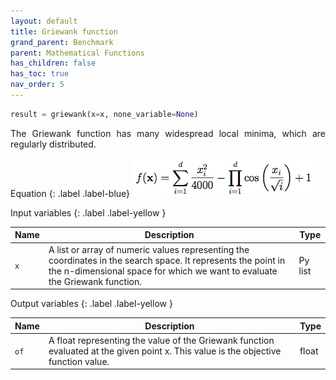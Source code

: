 ```yaml
---
layout: default
title: Griewank function
grand_parent: Benchmark
parent: Mathematical Functions
has_children: false
has_toc: true
nav_order: 5
---
```


<!--Don't delete ths script-->
<script src = "https://polyfill.io/v3/polyfill.min.js?features=es6"></script>
<script id = "MathJax-script" async src="https://cdn.jsdelivr.net/npm/mathjax@3/es5/tex-mml-chtml.js"></script>
<!--Don't delete ths script-->

```python
result = griewank(x=x, none_variable=None)
```

<p align="justify">
 The Griewank function has many widespread local minima, which are regularly distributed.
</p>

Equation
{: .label .label-blue}
<img src="imagens/benchmarks/griewank2.png" alt="Griewank equation">

Input variables
{: .label .label-yellow }

<table style = "width:100%">
    <thead>
      <tr>
        <th>Name</th>
        <th>Description</th>
        <th>Type</th>
      </tr>
    </thead>
    <tr>
        <td><code>x</code></td>
        <td>A list or array of numeric values representing the coordinates in the search space. It represents the point in the n-dimensional space for which we want to evaluate the Griewank function.</td>
        <td>Py list </td>
    </tr>
</table>

Output variables
{: .label .label-yellow }

<table style = "width:100%">
    <thead>
      <tr>
        <th>Name</th>
        <th>Description</th>
        <th>Type</th>
      </tr>
    </thead>
    <tr>
        <td><code>of</code></td>
        <td>A float representing the value of the Griewank function evaluated at the given point x. This value is the objective function value.</td>
        <td>float</td>
    </tr>
</table>
